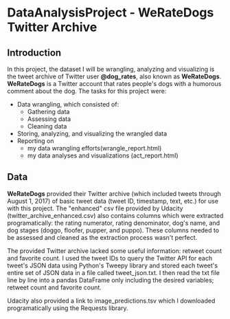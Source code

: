 # DataAnalysisProject - WeRateDogs Twitter Archive
## Introduction
In this project, the dataset I will be wrangling, analyzing and visualizing is the tweet archive of Twitter user **@dog_rates**, also known as **WeRateDogs**. **WeRateDogs** is a 
Twitter account that rates people's dogs with a humorous comment about the dog. 
The tasks for this project were:
- Data wrangling, which consisted of:
  - Gathering data
  - Assessing data
  - Cleaning data
- Storing, analyzing, and visualizing the wrangled data
- Reporting on 
  - my data wrangling efforts(wrangle_report.html)
  - my data analyses and visualizations (act_report.html)

## Data
**WeRateDogs** provided their Twitter archive (which included tweets through August 1, 2017) of basic tweet data (tweet ID, timestamp, text, etc.) for use with this project.
The "enhanced" csv file provided by Udacity (twitter_archive_enhanced.csv) also contains columns which were extracted programatically: the rating numerator, rating 
denominator, dog's name, and dog stages (doggo, floofer, pupper, and puppo). These columns needed to be assessed and cleaned as the extraction process wasn't perfect.

The provided Twitter archive lacked some useful information: retweet count and favorite count. I used the tweet IDs to query the Twitter API for each tweet's JSON data 
using Python's Tweepy library and stored each tweet's entire set of JSON data in a file called tweet_json.txt. I then read the txt file line by line into a pandas 
DataFrame only including the desired variables; retweet count and favorite count.

Udacity also provided a link to image_predictions.tsv which I downloaded programatically using the Requests library.
